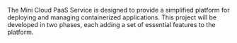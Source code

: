 The Mini Cloud PaaS Service is designed to provide a simplified platform for deploying and managing containerized applications. This project will be developed in two phases, each adding a set of essential features to the platform.
